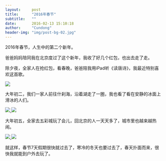 ```yaml
---
layout:     post
title:      "2016年春节"
subtitle:   ""
date:       2016-02-13 15:10:18
author:     "Cundong"
header-img: "img/post-bg-02.jpg"
---
```


<P>
	2016年春节，人生中的第二个新年。
</p>

<p>
	爸爸妈妈陪同我在北京度过了这个新年，我收了好几个红包，也出去走了走。
</p>

<p>
	除夕夜，全家人在抢红包，看春晚，爸爸陪我用iPad听《读唐诗》，我最近特别喜欢这首歌。
</p>
<a href="#">
    <img src="{{ site.baseurl }}/img/map_42.jpg">
</a>

<p>
	大年初二，我们一家人前往什刹海，沿着湖走了一圈，我也看了看在安静的冰面上滑冰的人们。
</p>
<a href="#">
    <img src="{{ site.baseurl }}/img/map_43.jpg">
</a>

<a href="#">
    <img src="{{ site.baseurl }}/img/map_44.jpg">
</a>

<p>
	大年初五，全家去五彩城玩了会儿，回北京的人一天天多了，城市里也越来越热闹。
</p>
<a href="#">
    <img src="{{ site.baseurl }}/img/map_45.jpg">
</a>

<a href="#">
    <img src="{{ site.baseurl }}/img/map_46.jpg">
</a>

<p>
	就这样，春节7天假期很快就过去了，寒冷的冬天也要过去了，春天扑面而来，很快我就能到户外去玩了。
</p>